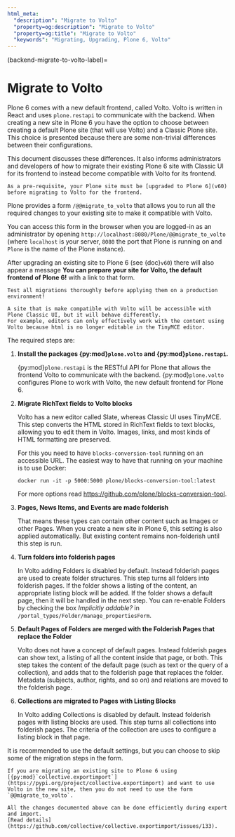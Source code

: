 ```yaml
---
html_meta:
  "description": "Migrate to Volto"
  "property=og:description": "Migrate to Volto"
  "property=og:title": "Migrate to Volto"
  "keywords": "Migrating, Upgrading, Plone 6, Volto"
---
```


(backend-migrate-to-volto-label)=

# Migrate to Volto

Plone 6 comes with a new default frontend, called Volto.
Volto is written in React and uses `plone.restapi` to communicate with the backend.
When creating a new site in Plone 6 you have the option to choose between creating a default Plone site (that will use Volto) and a Classic Plone site.
This choice is presented because there are some non-trivial differences between their configurations.

This document discusses these differences.
It also informs administrators and developers of how to migrate their existing Plone 6 site with Classic UI for its frontend to instead become compatible with Volto for its frontend.

```important
As a pre-requisite, your Plone site must be [upgraded to Plone 6](v60) before migrating to Volto for the frontend.
```

Plone provides a form `/@@migrate_to_volto` that allows you to run all the required changes to your existing site to make it compatible with Volto.

You can access this form in the browser when you are logged-in as an administrator by opening `http://localhost:8080/Plone/@@migrate_to_volto` (where `localhost` is your server, `8080` the port that Plone is running on and `Plone` is the name of the Plone instance).

After upgrading an existing site to Plone 6 (see {doc}`v60`) there will also appear a message **You can prepare your site for Volto, the default frontend of Plone 6!** with a link to that form.

```{warning}
Test all migrations thoroughly before applying them on a production environment!

A site that is make compatible with Volto will be accessible with Plone Classic UI, but it will behave differently.
For example, editors can only effectively work with the content using Volto because html is no longer editable in the TinyMCE editor.
```

The required steps are:

1.  **Install the packages {py:mod}`plone.volto` and {py:mod}`plone.restapi`.**

    {py:mod}`plone.restapi` is the RESTful API for Plone that allows the frontend Volto to communicate with the backend.
    {py:mod}`plone.volto` configures Plone to work with Volto, the new default frontend for Plone 6.

1.  **Migrate RichText fields to Volto blocks**

    Volto has a new editor called Slate, whereas Classic UI uses TinyMCE.
    This step converts the HTML stored in RichText fields to text blocks, allowing you to edit them in Volto.
    Images, links, and most kinds of HTML formatting are preserved.

    For this you need to have `blocks-conversion-tool` running on an accessible URL.
    The easiest way to have that running on your machine is to use Docker:

    ```shell
    docker run -it -p 5000:5000 plone/blocks-conversion-tool:latest
    ```

    For more options read https://github.com/plone/blocks-conversion-tool.

1.  **Pages, News Items, and Events are made folderish**

    That means these types can contain other content such as Images or other Pages.
    When you create a new site in Plone 6, this setting is also applied automatically.
    But existing content remains non-folderish until this step is run.

1.  **Turn folders into folderish pages**

    In Volto adding Folders is disabled by default.
    Instead folderish pages are used to create folder structures.
    This step turns all folders into folderish pages.
    If the folder shows a listing of the content, an appropriate listing block will be added.
    If the folder shows a default page, then it will be handled in the next step.
    You can re-enable Folders by checking the box *Implicitly addable?* in ``/portal_types/Folder/manage_propertiesForm``.

1.  **Default Pages of Folders are merged with the Folderish Pages that replace the Folder**

    Volto does not have a concept of default pages.
    Instead folderish pages can show text, a listing of all the content inside that page, or both.
    This step takes the content of the default page (such as text or the query of a collection), and adds that to the folderish page that replaces the folder.
    Metadata (subjects, author, rights, and so on) and relations are moved to the folderish page.


1.  **Collections are migrated to Pages with Listing Blocks**

    In Volto adding Collections is disabled by default.
    Instead folderish pages with listing blocks are used.
    This step turns all collections into folderish pages.
    The criteria of the collection are uses to configure a listing block in that page.

It is recommended to use the default settings, but you can choose to skip some of the migration steps in the form.

```{note}
If you are migrating an existing site to Plone 6 using [{py:mod}`collective.exportimport`](https://pypi.org/project/collective.exportimport) and want to use Volto in the new site, then you do not need to use the form `@@migrate_to_volto`.

All the changes documented above can be done efficiently during export and import.
[Read details](https://github.com/collective/collective.exportimport/issues/133).
```

